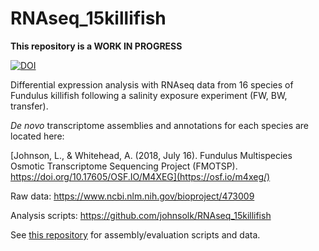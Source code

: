 # RNAseq_15killifish

**This repository is a WORK IN PROGRESS**

[![DOI](https://zenodo.org/badge/DOI/10.5281/zenodo.3483743.svg)](https://doi.org/10.5281/zenodo.3483743)

Differential expression analysis with RNAseq data from 16 species of Fundulus killifish following a salinity exposure experiment (FW, BW, transfer). 

*De novo* transcriptome assemblies and annotations for each species are located here:

[Johnson, L., & Whitehead, A. (2018, July 16). Fundulus Multispecies Osmotic Transcriptome Sequencing Project (FMOTSP). https://doi.org/10.17605/OSF.IO/M4XEG](https://osf.io/m4xeg/)

Raw data: https://www.ncbi.nlm.nih.gov/bioproject/473009 

Analysis scripts: https://github.com/johnsolk/RNAseq_15killifish

See [this repository](https://github.com/johnsolk/osmotic) for assembly/evaluation scripts and data.
